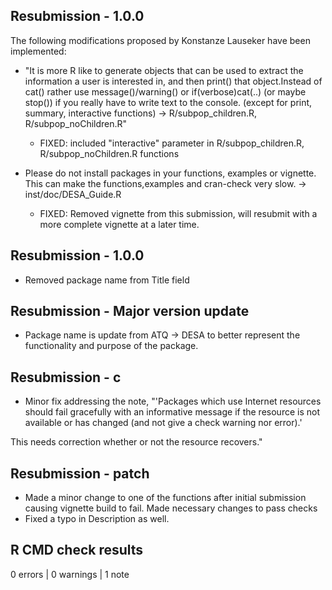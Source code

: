 ## Resubmission - 1.0.0
The following modifications proposed by Konstanze Lauseker have been implemented:
  * "It is more R like to generate objects that can be used to extract the information a user is interested in, and then print() that object.Instead of cat() rather use message()/warning() or if(verbose)cat(..) (or maybe stop()) if you really have to write text to the console. (except for print, summary, interactive functions) -> R/subpop_children.R, R/subpop_noChildren.R"
    * FIXED: included "interactive" parameter in R/subpop_children.R, R/subpop_noChildren.R functions
  
  * Please do not install packages in your functions, examples or vignette. This can make the functions,examples and cran-check very slow. -> inst/doc/DESA_Guide.R
    * FIXED: Removed vignette from this submission, will resubmit with a more complete vignette at a later time.

## Resubmission - 1.0.0
* Removed package name from Title field

## Resubmission - Major version update
* Package name is update from ATQ -> DESA to better represent the functionality and purpose of the package.

## Resubmission - c

* Minor fix addressing the note, 
"'Packages which use Internet resources should fail gracefully with an informative message if the resource is not available or has changed (and not give a check warning nor error).'

This needs correction whether or not the resource recovers."


## Resubmission - patch

* Made a minor change to one of the functions after initial submission causing vignette build to fail. Made necessary changes to pass checks
* Fixed a typo in Description as well.

## R CMD check results

0 errors | 0 warnings | 1 note

